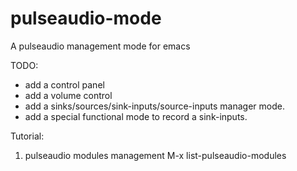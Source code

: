 pulseaudio-mode
===============

A pulseaudio management mode for emacs

TODO:
  - add a control panel 
  - add a volume control
  - add a sinks/sources/sink-inputs/source-inputs manager mode.
  - add a special functional mode to record a sink-inputs.
  
Tutorial:

1. pulseaudio modules management
   M-x list-pulseaudio-modules
